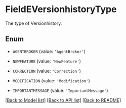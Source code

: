 # FieldEVersionhistoryType

The type of Versionhistory.

## Enum

* `AGENTBROKER` (value: `'AgentBroker'`)

* `NEWFEATURE` (value: `'NewFeature'`)

* `CORRECTION` (value: `'Correction'`)

* `MODIFICATION` (value: `'Modification'`)

* `IMPORTANTMESSAGE` (value: `'ImportantMessage'`)

[[Back to Model list]](../README.md#documentation-for-models) [[Back to API list]](../README.md#documentation-for-api-endpoints) [[Back to README]](../README.md)


